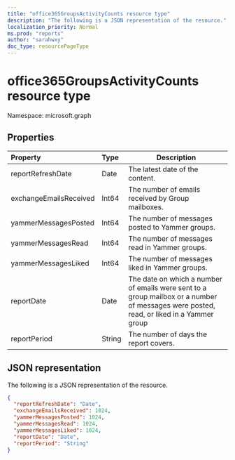 ```yaml
---
title: "office365GroupsActivityCounts resource type"
description: "The following is a JSON representation of the resource."
localization_priority: Normal
ms.prod: "reports"
author: "sarahwxy"
doc_type: resourcePageType
---
```


# office365GroupsActivityCounts resource type

Namespace: microsoft.graph

## Properties

| Property               | Type   | Description                              |
| :--------------------- | :----- | ---------------------------------------- |
| reportRefreshDate      | Date   | The latest date of the content.          |
| exchangeEmailsReceived | Int64  | The number of emails received by Group mailboxes. |
| yammerMessagesPosted   | Int64  | The number of messages posted to Yammer groups. |
| yammerMessagesRead     | Int64  | The number of messages read in Yammer groups. |
| yammerMessagesLiked    | Int64  | The number of messages liked in Yammer groups. |
| reportDate             | Date   | The date on which a number of emails were sent to a group mailbox or a number of messages were posted, read, or liked in a Yammer group |
| reportPeriod           | String | The number of days the report covers.    |

## JSON representation

The following is a JSON representation of the resource.

<!-- {
  "blockType": "resource",
  "@odata.type": "microsoft.graph.office365GroupsActivityCounts"
} -->

```json
{
  "reportRefreshDate": "Date", 
  "exchangeEmailsReceived": 1024, 
  "yammerMessagesPosted": 1024, 
  "yammerMessagesRead": 1024, 
  "yammerMessagesLiked": 1024, 
  "reportDate": "Date", 
  "reportPeriod": "String"
}
```


